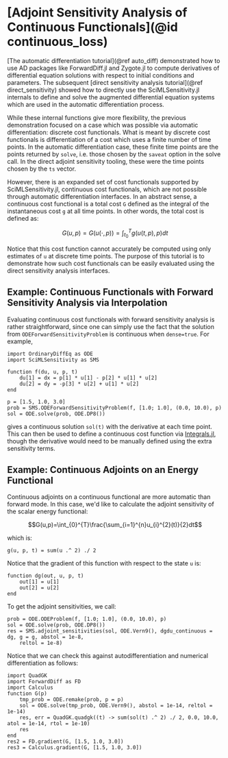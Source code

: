 # [Adjoint Sensitivity Analysis of Continuous Functionals](@id continuous_loss)

[The automatic differentiation tutorial](@ref auto_diff) demonstrated
how to use AD packages like ForwardDiff.jl and Zygote.jl to compute derivatives
of differential equation solutions with respect to initial conditions and
parameters. The subsequent [direct sensitivity analysis tutorial](@ref direct_sensitivity)
showed how to directly use the SciMLSensitivity.jl internals to define and solve
the augmented differential equation systems which are used in the automatic
differentiation process.

While these internal functions give more flexibility, the previous demonstration
focused on a case which was possible via automatic differentiation: discrete cost functionals.
What is meant by discrete cost functionals is differentiation of a cost which uses a finite
number of time points. In the automatic differentiation case, these finite time points are
the points returned by `solve`, i.e. those chosen by the `saveat` option in the solve call.
In the direct adjoint sensitivity tooling, these were the time points chosen by the `ts`
vector.

However, there is an expanded set of cost functionals supported by SciMLSensitivity.jl,
continuous cost functionals, which are not possible through automatic differentiation
interfaces. In an abstract sense, a continuous cost functional is a total cost ``G``
defined as the integral of the instantaneous cost ``g`` at all time points. In other words,
the total cost is defined as:

```math
G(u,p)=G(u(\cdot,p))=\int_{t_{0}}^{T}g(u(t,p),p)dt
```

Notice that this cost function cannot accurately be computed using only estimates of `u`
at discrete time points. The purpose of this tutorial is to demonstrate how such cost
functionals can be easily evaluated using the direct sensitivity analysis interfaces.

## Example: Continuous Functionals with Forward Sensitivity Analysis via Interpolation

Evaluating continuous cost functionals with forward sensitivity analysis is rather
straightforward, since one can simply use the fact that the solution from
`ODEForwardSensitivityProblem` is continuous when `dense=true`. For example,

```@example continuousadjoint
import OrdinaryDiffEq as ODE
import SciMLSensitivity as SMS

function f(du, u, p, t)
    du[1] = dx = p[1] * u[1] - p[2] * u[1] * u[2]
    du[2] = dy = -p[3] * u[2] + u[1] * u[2]
end

p = [1.5, 1.0, 3.0]
prob = SMS.ODEForwardSensitivityProblem(f, [1.0; 1.0], (0.0, 10.0), p)
sol = ODE.solve(prob, ODE.DP8())
```

gives a continuous solution `sol(t)` with the derivative at each time point. This
can then be used to define a continuous cost function via
[Integrals.jl](https://docs.sciml.ai/Integrals/stable/), though the derivative would
need to be manually defined using the extra sensitivity terms.

## Example: Continuous Adjoints on an Energy Functional

Continuous adjoints on a continuous functional are more automatic than forward mode.
In this case, we'd like to calculate the adjoint sensitivity of the scalar energy
functional:

```math
G(u,p)=\int_{0}^{T}\frac{\sum_{i=1}^{n}u_{i}^{2}(t)}{2}dt
```

which is:

```@example continuousadjoint
g(u, p, t) = sum(u .^ 2) ./ 2
```

Notice that the gradient of this function with respect to the state `u` is:

```@example continuousadjoint
function dg(out, u, p, t)
    out[1] = u[1]
    out[2] = u[2]
end
```

To get the adjoint sensitivities, we call:

```@example continuousadjoint
prob = ODE.ODEProblem(f, [1.0; 1.0], (0.0, 10.0), p)
sol = ODE.solve(prob, ODE.DP8())
res = SMS.adjoint_sensitivities(sol, ODE.Vern9(), dgdu_continuous = dg, g = g, abstol = 1e-8,
    reltol = 1e-8)
```

Notice that we can check this against autodifferentiation and numerical
differentiation as follows:

```@example continuousadjoint
import QuadGK
import ForwardDiff as FD
import Calculus
function G(p)
    tmp_prob = ODE.remake(prob, p = p)
    sol = ODE.solve(tmp_prob, ODE.Vern9(), abstol = 1e-14, reltol = 1e-14)
    res, err = QuadGK.quadgk((t) -> sum(sol(t) .^ 2) ./ 2, 0.0, 10.0, atol = 1e-14, rtol = 1e-10)
    res
end
res2 = FD.gradient(G, [1.5, 1.0, 3.0])
res3 = Calculus.gradient(G, [1.5, 1.0, 3.0])
```
